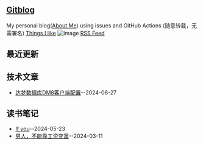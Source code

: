 ## [Gitblog](https://yanjr.github.io/gitblog/)
My personal blog([About Me](https://github.com/yanjr/gitblog/issues/282)) using issues and GitHub Actions (随意转载，无需署名)
[Things I like](https://github.com/yanjr/gitblog/issues/311)
![image](https://github.com/user-attachments/assets/a168bf11-661e-4566-b042-7fc9544de528)
[RSS Feed](https://raw.githubusercontent.com/yanjr/gitblog/master/feed.xml)

## 最近更新
## 技术文章

- [达梦数据库DM8客户端配置](https://github.com/yanjr/gitblog/issues/7)--2024-06-27
## 读书笔记

- [If you](https://github.com/yanjr/gitblog/issues/6)--2024-05-23
- [男人，不能靠工资变富](https://github.com/yanjr/gitblog/issues/5)--2024-03-11
